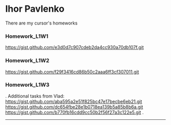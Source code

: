 # Ihor Pavlenko

There are my cursor's homeworks 

### Homework_L1W1

https://gist.github.com/e3d0d7c907cdeb2da4cc930a70db107f.git


### Homework_L1W2

https://gist.github.com/f29f3416cd86b50c2aaa6ff3cf307011.git

### Homework_L1W3
.
Additional tasks from  Vlad:
  https://gist.github.com/aba595a2e51f825bc47e17becbe6eb21.git
  https://gist.github.com/dc654fbe28e1b0718ea139b5a85b8b6a.git
  https://gist.github.com/b770fb16cdd9cc50b2f56f27a3c122e5.git
.

***
